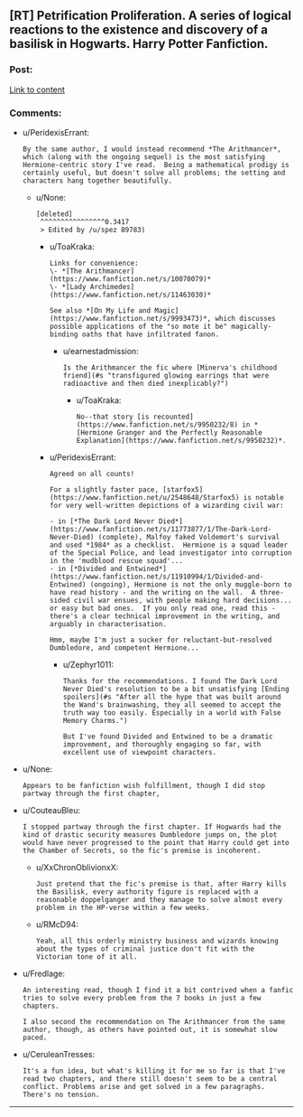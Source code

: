 ## [RT] Petrification Proliferation. A series of logical reactions to the existence and discovery of a basilisk in Hogwarts. Harry Potter Fanfiction.

### Post:

[Link to content](https://www.fanfiction.net/s/11265467/1/)

### Comments:

- u/PeridexisErrant:
  ```
  By the same author, I would instead recommend *The Arithmancer*, which (along with the ongoing sequel) is the most satisfying Hermione-centric story I've read.  Being a mathematical prodigy is certainly useful, but doesn't solve all problems; the setting and characters hang together beautifully.
  ```

  - u/None:
    ```
    [deleted]  
     ^^^^^^^^^^^^^^^^0.3417 
     > Edited by /u/spez 89783)
    ```

    - u/ToaKraka:
      ```
      Links for convenience:  
      \- *[The Arithmancer](https://www.fanfiction.net/s/10070079)*  
      \- *[Lady Archimedes](https://www.fanfiction.net/s/11463030)*

      See also *[On My Life and Magic](https://www.fanfiction.net/s/9993473)*, which discusses possible applications of the "so mote it be" magically-binding oaths that have infiltrated fanon.
      ```

      - u/earnestadmission:
        ```
        Is the Arithmancer the fic where [Minerva's childhood friend](#s "transfigured glowing earrings that were radioactive and then died inexplicably?")
        ```

        - u/ToaKraka:
          ```
          No--that story [is recounted](https://www.fanfiction.net/s/9950232/8) in *[Hermione Granger and the Perfectly Reasonable Explanation](https://www.fanfiction.net/s/9950232)*.
          ```

    - u/PeridexisErrant:
      ```
      Agreed on all counts!

      For a slightly faster pace, [starfox5](https://www.fanfiction.net/u/2548648/Starfox5) is notable for very well-written depictions of a wizarding civil war:

      - in [*The Dark Lord Never Died*](https://www.fanfiction.net/s/11773877/1/The-Dark-Lord-Never-Died) (complete), Malfoy faked Voldemort's survival and used *1984* as a checklist.  Hermione is a squad leader of the Special Police, and lead investigator into corruption in the 'mudblood rescue squad'...
      - in [*Divided and Entwined*](https://www.fanfiction.net/s/11910994/1/Divided-and-Entwined) (ongoing), Hermione is not the only muggle-born to have read history - and the writing on the wall.  A three-sided civil war ensues, with people making hard decisions... or easy but bad ones.  If you only read one, read this - there's a clear technical improvement in the writing, and arguably in characterisation.

      Hmm, maybe I'm just a sucker for reluctant-but-resolved Dumbledore, and competent Hermione...
      ```

      - u/Zephyr1011:
        ```
        Thanks for the recommendations. I found The Dark Lord Never Died's resolution to be a bit unsatisfying [Ending spoilers](#s "After all the hype that was built around the Wand's brainwashing, they all seemed to accept the truth way too easily. Especially in a world with False Memory Charms.") 

        But I've found Divided and Entwined to be a dramatic improvement, and thoroughly engaging so far, with excellent use of viewpoint characters.
        ```

- u/None:
  ```
  Appears to be fanfiction wish fulfillment, though I did stop partway through the first chapter,
  ```

- u/CouteauBleu:
  ```
  I stopped partway through the first chapter. If Hogwards had the kind of drastic security measures Dumbledore jumps on, the plot would have never progressed to the point that Harry could get into the Chamber of Secrets, so the fic's premise is incoherent.
  ```

  - u/XxChronOblivionxX:
    ```
    Just pretend that the fic's premise is that, after Harry kills the Basilisk, every authority figure is replaced with a reasonable doppelganger and they manage to solve almost every problem in the HP-verse within a few weeks.
    ```

  - u/RMcD94:
    ```
    Yeah, all this orderly ministry business and wizards knowing about the types of criminal justice don't fit with the Victorian tone of it all.
    ```

- u/Fredlage:
  ```
  An interesting read, though I find it a bit contrived when a fanfic tries to solve every problem from the 7 books in just a few chapters.

  I also second the recommendation on The Arithmancer from the same author, though, as others have pointed out, it is somewhat slow paced.
  ```

- u/CeruleanTresses:
  ```
  It's a fun idea, but what's killing it for me so far is that I've read two chapters, and there still doesn't seem to be a central conflict. Problems arise and get solved in a few paragraphs. There's no tension.
  ```

---

